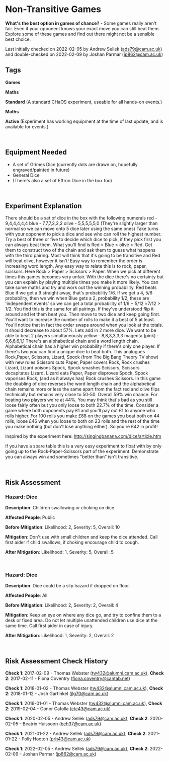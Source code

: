 # Non-Transitive Games

**What's the best option in games of chance?** - Some games really aren't fair. Even if your opponent knows your exact move you can still beat them. Explore some of these games and find out there might not be a sensible best choice.

Last initially checked on 2022-02-05 by Andrew Sellek (ads79@cam.ac.uk) and double-checked on 2022-02-09 by Joshan Parmar (jp862@cam.ac.uk)

## Tags
<!--- Start Tags (DO NOT REMOVE THIS COMMENT) --->

**Games**

**Maths**

**Standard** (A standard CHaOS experiment, useable for all hands-on events.)

**Maths**

**Active** (Experiment has working equipment at the time of last update, and is available for events.)
<!--- End Tags (DO NOT REMOVE THIS COMMENT) --->

<br/>

## Equipment Needed 
- A set of Grimes Dice (currently dots are drawn on, hopefully engraved/painted in future)
- General Dice
- (There's also a set of Effron Dice in the box too)

<br/>

## Experiment Explanation 

There should be a set of dice in the box with the following numerals
red - 9,4,4,4,4,4
blue - 7,7,7,2,2,2
olive - 5,5,5,5,5,0
(They're slightly larger than normal so we can move onto 5 dice later using the same ones)
Take turns with your opponent to pick a dice and see who can roll the highest number. Try a best of three or five to decide which dice to pick, if they pick first you can always beat them. What you'll find is Red > Blue > olive > Red. Get them to construct two of the chain and ask them to guess what happens with the third pairing. Most will think that it's going to be transitive and Red will beat olive, however it isn't! Easy way to remember the order is increasing word length.
Any easy way to relate this is to rock, paper, scissors. Here Rock > Paper > Scissors > Paper. When we pick at different times this games becomes very unfair. With the dice there's no certainty but you can explain by playing multiple times you make it more likely.
You can take some maths and try and work out the winning probability. Red beats Blue if we get a 9 straight away, that's probability 1/6. If we get a 4, 5/6 probability, then we win when Blue gets a 2, probability 1/2, these are 'independent events' so we can get a total probability of 1/6 + 5/12 =7/12 > 1/2. You find this is the same for all pairings. 
If they've understood flip it around and let them beat you. Then move to two dice and keep going first. You'll want to increase the number of rolls to make it a best of 5 at least. You'll notice that in fact the order swaps around when you look at the totals. It should decrease to about 57%.
Lets add in 2 more dice. We want to be able to beat 2 players simultaneously
yellow - 8,8,3,3,3,3
magenta (pink) - 6,6,6,6,1,1
There's an alphabetical chain and a word length chain. Alphabetical chain has a higher win probability if there's only one player. If there's two you can find a unique dice to beat both.
This analogues Rock,Paper, Scissors, Lizard, Spock (from The Big Bang Theory TV show) with new rules
Scissors cuts Paper, Paper covers Rock, Rock crushes Lizard, Lizard poisons Spock, Spock smashes Scissors, Scissors decapitates Lizard, Lizard eats Paper, Paper disproves Spock, Spock vaporises Rock, (and as it always has) Rock crushes Scissors.
In this game the doubling of dice reverses the word length chain and the alphabetical chain remains more or less the same apart from the fact red and olive flips technically but remains very close to 50-50. Overall 59% win chance.
For beating two players we're at 44%. You may think that's bad as you still loose fairly often but you only loose to both 22.7% of the time. Consider a game where both opponents pay £1 and you'll pay out £1 to anyone who rolls higher. For 100 rolls you make £88 on the games you beat both on 44 rolls, loose £46 when you loose to both on 23 rolls and the rest of the time you make nothing (but don't lose anything either). So you're £42 in profit!

Inspired by the experiment here:
http://singingbanana.com/dice/article.htm

If you have a spare table this is a very easy experiment to float with by only going up to the Rock-Paper-Scissors part of the experiment. Demonstrate you can always win and sometimes "better than" isn't transitive.

<br/>

## Risk Assessment

### **Hazard**: Dice

**Description**: Children swallowing or choking on dice.

**Affected People**: Public

**Before Mitigation**: Likelihood: 2, Severity: 5, Overall: 10

**Mitigation**: Don't use with small children and keep the dice attended.
Call first aider if child swallows, if choking encourage child to cough.

**After Mitigation**: Likelihood: 1, Severity: 5, Overall: 5

<br/>

### **Hazard**: Dice

**Description**: Dice could be a slip hazard if dropped on floor.

**Affected People**: All

**Before Mitigation**: Likelihood: 2, Severity: 2, Overall: 4

**Mitigation**: Keep an eye on where any dice go, and try to confine them to a desk or fixed area. Do not let multiple unattended children use dice at the same time.
Call first aider in case of injury.

**After Mitigation**: Likelihood: 1, Severity: 2, Overall: 2

<br/>

## Risk Assessment Check History 

**Check 1**: 2017-02-09 - Thomas Webster (tw432@alumni.cam.ac.uk), **Check 2**: 2017-02-11 - Fiona Coventry (fiona.coventry@cantab.net)

**Check 1**: 2018-01-02 - Thomas Webster (tw432@alumni.cam.ac.uk), **Check 2**: 2018-01-12 - Josh Garfinkel (jlg70@cam.ac.uk)

**Check 1**: 2019-01-01 - Thomas Webster (tw432@alumni.cam.ac.uk), **Check 2**: 2019-02-04 - Conor Cafolla (ctc43@cam.ac.uk)

**Check 1**: 2020-02-05 - Andrew Sellek (ads79@cam.ac.uk), **Check 2**: 2020-02-05 - Beatrix Huissoon (beh37@cam.ac.uk)

**Check 1**: 2021-01-22 - Andrew Sellek (ads79@cam.ac.uk), **Check 2**: 2021-01-22 - Polly Hooton (prh43@cam.ac.uk)

**Check 1**: 2022-02-05 - Andrew Sellek (ads79@cam.ac.uk), **Check 2**: 2022-02-09 - Joshan Parmar (jp862@cam.ac.uk)